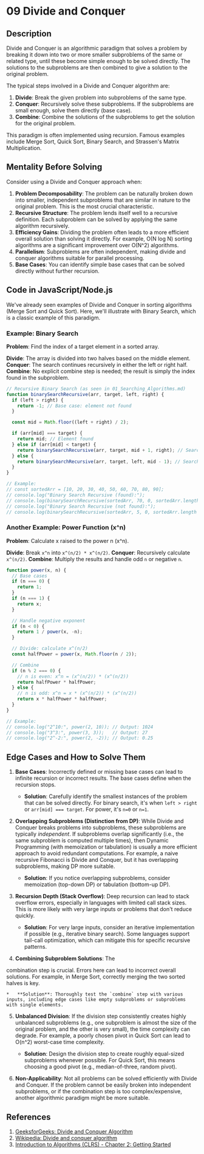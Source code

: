 # 09 Divide and Conquer

## Description

Divide and Conquer is an algorithmic paradigm that solves a problem by breaking it down into two or more smaller subproblems of the same or related type, until these become simple enough to be solved directly. The solutions to the subproblems are then combined to give a solution to the original problem.

The typical steps involved in a Divide and Conquer algorithm are:

1.  **Divide**: Break the given problem into subproblems of the same type.
2.  **Conquer**: Recursively solve these subproblems. If the subproblems are small enough, solve them directly (base case).
3.  **Combine**: Combine the solutions of the subproblems to get the solution for the original problem.

This paradigm is often implemented using recursion. Famous examples include Merge Sort, Quick Sort, Binary Search, and Strassen's Matrix Multiplication.

## Mentality Before Solving

Consider using a Divide and Conquer approach when:

1.  **Problem Decomposability**: The problem can be naturally broken down into smaller, independent subproblems that are similar in nature to the original problem. This is the most crucial characteristic.
2.  **Recursive Structure**: The problem lends itself well to a recursive definition. Each subproblem can be solved by applying the same algorithm recursively.
3.  **Efficiency Gains**: Dividing the problem often leads to a more efficient overall solution than solving it directly. For example, O(N log N) sorting algorithms are a significant improvement over O(N^2) algorithms.
4.  **Parallelism**: Subproblems are often independent, making divide and conquer algorithms suitable for parallel processing.
5.  **Base Cases**: You can identify simple base cases that can be solved directly without further recursion.

## Code in JavaScript/Node.js

We've already seen examples of Divide and Conquer in sorting algorithms (Merge Sort and Quick Sort). Here, we'll illustrate with Binary Search, which is a classic example of this paradigm.

### Example: Binary Search

**Problem**: Find the index of a target element in a sorted array.

**Divide**: The array is divided into two halves based on the middle element.
**Conquer**: The search continues recursively in either the left or right half.
**Combine**: No explicit combine step is needed; the result is simply the index found in the subproblem.

```javascript
// Recursive Binary Search (as seen in 01_Searching_Algorithms.md)
function binarySearchRecursive(arr, target, left, right) {
  if (left > right) {
    return -1; // Base case: element not found
  }

  const mid = Math.floor((left + right) / 2);

  if (arr[mid] === target) {
    return mid; // Element found
  } else if (arr[mid] < target) {
    return binarySearchRecursive(arr, target, mid + 1, right); // Search right half
  } else {
    return binarySearchRecursive(arr, target, left, mid - 1); // Search left half
  }
}

// Example:
// const sortedArr = [10, 20, 30, 40, 50, 60, 70, 80, 90];
// console.log("Binary Search Recursive (found):");
// console.log(binarySearchRecursive(sortedArr, 70, 0, sortedArr.length - 1)); // Output: 6
// console.log("Binary Search Recursive (not found):");
// console.log(binarySearchRecursive(sortedArr, 5, 0, sortedArr.length - 1)); // Output: -1
```

### Another Example: Power Function (x^n)

**Problem**: Calculate x raised to the power n (x^n).

**Divide**: Break `x^n` into `x^(n/2) * x^(n/2)`.
**Conquer**: Recursively calculate `x^(n/2)`.
**Combine**: Multiply the results and handle odd `n` or negative `n`.

```javascript
function power(x, n) {
  // Base cases
  if (n === 0) {
    return 1;
  }
  if (n === 1) {
    return x;
  }

  // Handle negative exponent
  if (n < 0) {
    return 1 / power(x, -n);
  }

  // Divide: calculate x^(n/2)
  const halfPower = power(x, Math.floor(n / 2));

  // Combine
  if (n % 2 === 0) {
    // n is even: x^n = (x^(n/2)) * (x^(n/2))
    return halfPower * halfPower;
  } else {
    // n is odd: x^n = x * (x^(n/2)) * (x^(n/2))
    return x * halfPower * halfPower;
  }
}

// Example:
// console.log("2^10:", power(2, 10)); // Output: 1024
// console.log("3^3:", power(3, 3));   // Output: 27
// console.log("2^-2:", power(2, -2)); // Output: 0.25
```

## Edge Cases and How to Solve Them

1.  **Base Cases**: Incorrectly defined or missing base cases can lead to infinite recursion or incorrect results. The base cases define when the recursion stops.

    *   **Solution**: Carefully identify the smallest instances of the problem that can be solved directly. For binary search, it's when `left > right` or `arr[mid] === target`. For power, it's `n=0` or `n=1`.

2.  **Overlapping Subproblems (Distinction from DP)**: While Divide and Conquer breaks problems into subproblems, these subproblems are typically *independent*. If subproblems overlap significantly (i.e., the same subproblem is computed multiple times), then Dynamic Programming (with memoization or tabulation) is usually a more efficient approach to avoid redundant computations. For example, a naive recursive Fibonacci is Divide and Conquer, but it has overlapping subproblems, making DP more suitable.

    *   **Solution**: If you notice overlapping subproblems, consider memoization (top-down DP) or tabulation (bottom-up DP).

3.  **Recursion Depth (Stack Overflow)**: Deep recursion can lead to stack overflow errors, especially in languages with limited call stack sizes. This is more likely with very large inputs or problems that don't reduce quickly.

    *   **Solution**: For very large inputs, consider an iterative implementation if possible (e.g., iterative binary search). Some languages support tail-call optimization, which can mitigate this for specific recursive patterns.

4.  **Combining Subproblem Solutions**: The 


combination step is crucial. Errors here can lead to incorrect overall solutions. For example, in Merge Sort, correctly merging the two sorted halves is key.

    *   **Solution**: Thoroughly test the `combine` step with various inputs, including edge cases like empty subproblems or subproblems with single elements.

5.  **Unbalanced Division**: If the division step consistently creates highly unbalanced subproblems (e.g., one subproblem is almost the size of the original problem, and the other is very small), the time complexity can degrade. For example, a poorly chosen pivot in Quick Sort can lead to O(n^2) worst-case time complexity.

    *   **Solution**: Design the division step to create roughly equal-sized subproblems whenever possible. For Quick Sort, this means choosing a good pivot (e.g., median-of-three, random pivot).

6.  **Non-Applicability**: Not all problems can be solved efficiently with Divide and Conquer. If the problem cannot be easily broken into independent subproblems, or if the combination step is too complex/expensive, another algorithmic paradigm might be more suitable.

## References

1.  [GeeksforGeeks: Divide and Conquer Algorithm](https://www.geeksforgeeks.org/divide-and-conquer-algorithm-introduction/)
2.  [Wikipedia: Divide and conquer algorithm](https://en.wikipedia.org/wiki/Divide_and_conquer_algorithm)
3.  [Introduction to Algorithms (CLRS) - Chapter 2: Getting Started](https://mitpress.mit.edu/books/introduction-algorithms)


